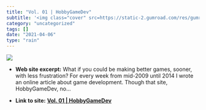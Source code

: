 ```yaml
---
title: "Vol. 01 | HobbyGameDev"
subtitle: '<img class="cover" src=https://static-2.gumroad.com/res/gumroad-public-storage/variants/es3mvub5slzw...'
category: "uncategorized"
tags: []
date: "2021-04-06"
type: "rain"
---
```

<img class="cover" src=https://static-2.gumroad.com/res/gumroad-public-storage/variants/es3mvub5slzw04r4lk91kzlsay6v/74c434c6d0c230c4fc55418b2b96478ab1b40ef4885e8df543f0df43e3440e38>



* **Web site excerpt:** What if you could be making better games, sooner, with less frustration? For every week from mid-2009 until 2014 I wrote an online article about game development. Though that site, HobbyGameDev, no...

* **Link to site:** **[Vol. 01 | HobbyGameDev](http://www.hobbygamedev.com/category/articles/vol1)**